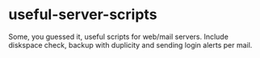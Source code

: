 # useful-server-scripts
Some, you guessed it, useful scripts for web/mail servers. Include diskspace check, backup with duplicity and sending login alerts per mail.
